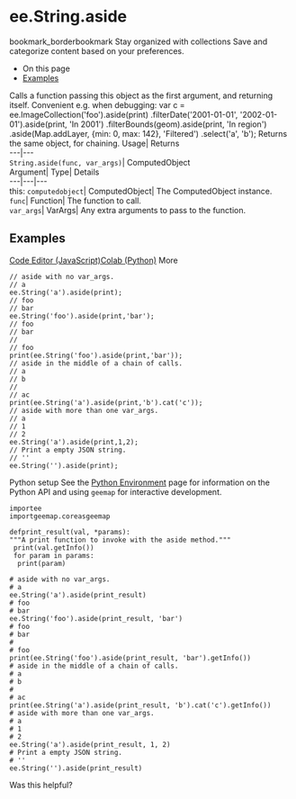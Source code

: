 
#  ee.String.aside
bookmark_borderbookmark Stay organized with collections  Save and categorize content based on your preferences.
  * On this page
  * [Examples](https://developers.google.com/earth-engine/apidocs/ee-string-aside#examples)


Calls a function passing this object as the first argument, and returning itself. Convenient e.g. when debugging: 
var c = ee.ImageCollection('foo').aside(print)
.filterDate('2001-01-01', '2002-01-01').aside(print, 'In 2001')
.filterBounds(geom).aside(print, 'In region')
.aside(Map.addLayer, {min: 0, max: 142}, 'Filtered')
.select('a', 'b');
Returns the same object, for chaining.
Usage| Returns  
---|---  
`String.aside(func, var_args)`| ComputedObject  
Argument| Type| Details  
---|---|---  
this: `computedobject`| ComputedObject| The ComputedObject instance.  
`func`| Function| The function to call.  
`var_args`| VarArgs| Any extra arguments to pass to the function.  
## Examples
[Code Editor (JavaScript)](https://developers.google.com/earth-engine/apidocs/ee-string-aside#code-editor-javascript-sample)[Colab (Python)](https://developers.google.com/earth-engine/apidocs/ee-string-aside#colab-python-sample) More
```
// aside with no var_args.
// a
ee.String('a').aside(print);
// foo
// bar
ee.String('foo').aside(print,'bar');
// foo
// bar
//
// foo
print(ee.String('foo').aside(print,'bar'));
// aside in the middle of a chain of calls.
// a
// b
//
// ac
print(ee.String('a').aside(print,'b').cat('c'));
// aside with more than one var_args.
// a
// 1
// 2
ee.String('a').aside(print,1,2);
// Print a empty JSON string.
// ''
ee.String('').aside(print);
```
Python setup
See the [ Python Environment](https://developers.google.com/earth-engine/guides/python_install) page for information on the Python API and using `geemap` for interactive development.
```
importee
importgeemap.coreasgeemap
```
```
defprint_result(val, *params):
"""A print function to invoke with the aside method."""
 print(val.getInfo())
 for param in params:
  print(param)

# aside with no var_args.
# a
ee.String('a').aside(print_result)
# foo
# bar
ee.String('foo').aside(print_result, 'bar')
# foo
# bar
#
# foo
print(ee.String('foo').aside(print_result, 'bar').getInfo())
# aside in the middle of a chain of calls.
# a
# b
#
# ac
print(ee.String('a').aside(print_result, 'b').cat('c').getInfo())
# aside with more than one var_args.
# a
# 1
# 2
ee.String('a').aside(print_result, 1, 2)
# Print a empty JSON string.
# ''
ee.String('').aside(print_result)
```

Was this helpful?
